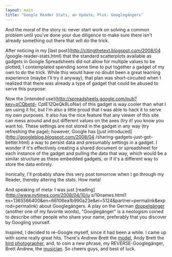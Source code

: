 ```yaml
---
layout: main
title: "Google Reader Stats, an Update; Plus: Googlegängers"
---
```

And the moral of the story is: never start work on solving a common problem
until you've done your due diligence to make sure there isn't already
something out there that will do the trick.

  
After noticing in my [last post](http://citingthetext.blogspot.com/2008/04
/google-reader-stats.html) that the standard scatterplots available as gadgets
in Google Spreadsheets did not allow for multiple values to be plotted, I
contemplated spending some time to put together a gadget of my own to do the
trick. While this would have no doubt been a great learning experience (maybe
I'll try it anyway), that plan was short-circuited when I realized that there
was already a type of gadget that could be abused to serve this purpose:

  
  
  
Now the [intended use](http://spreadsheets.google.com/pub?key=pCQbetd-
CptE1ZQeQk8LoNw) of this gadget is way cooler than what I am using it for, but
I'm also a little proud that I was able to hack it to serve my own purposes.
It also has the nice feature that any viewer of this site can mess around and
put different values on the axes (try it! you know you want to). These
settings are not stored in the gadget in any way (try refreshing the page);
however, Google has [just introduced](http://googleblog.blogspot.com/2008/04
/sharing-gadgets-just-got-better.html) a way to persist data and presumably
settings in a gadget. I wonder if it's effectively creating a shared document
or spreadsheet for each instance of the gadget and pulling the data that way,
which would be a similar structure as these embedded gadgets, or if it's a
different way to store the data entirely.

  
Ironically, I'll probably share this very post tomorrow when I go through my
Reader, thereby altering the stats. How meta!

  
And speaking of meta: I was just [reading](http://www.nytimes.com/2008/04/10/u
s/10names.html?ex=1365566400&en=66106ea1b990a23e&ei=5124&partner=permalink&exp
rod=permalink) about Googlegängers. A play on the German
[doppelgänger](http://en.wikipedia.org/wiki/Doppelganger) (another one of my
favorite words), "Googlegänger" is a neologism coined to describe other people
who share your name, preferably that you discover by Googling yourself.

  
Inspired, I decided to re-Google myself, since it had been a while. I came up
with some really great hits. There's Andrew Brett the
[model](http://www.modelmayhem.com/member.php?id=227664), Andy Brett the [bird
photographer](http://www.freewebs.com/andybrett/raritypics2002.htm), and, to
coin a new phrase, my REVERSE-Googlegänger, Brett Andrew, the
[musician](http://www.brettandrew.net/). So cheers guys, and best of luck.

